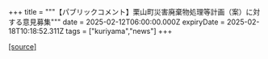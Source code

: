 +++
title = """【パブリックコメント】栗山町災害廃棄物処理等計画（案）に対する意見募集"""
date = 2025-02-12T06:00:00.000Z
expiryDate = 2025-02-18T10:18:52.311Z
tags = ["kuriyama","news"]
+++


[[source]](https://www.town.kuriyama.hokkaido.jp/soshiki/45/30231.html)
